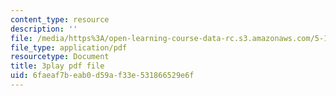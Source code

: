 ```yaml
---
content_type: resource
description: ''
file: /media/https%3A/open-learning-course-data-rc.s3.amazonaws.com/5-111-principles-of-chemical-science-fall-2008/6faeaf7beab0d59af33e531866529e6f_f7RRqxv2pzg.pdf
file_type: application/pdf
resourcetype: Document
title: 3play pdf file
uid: 6faeaf7b-eab0-d59a-f33e-531866529e6f
---
```

